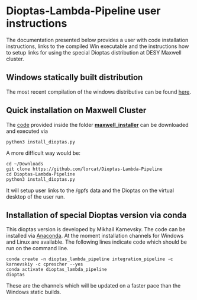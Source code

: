 # Dioptas-Lambda-Pipeline user instructions

The documentation  presented below provides a user with code installation instructions, links to the compiled Win executable and the instructions how to setup links for using the special Dioptas distribution at DESY Maxwell cluster.

## Windows statically built distribution

The most recent compilation of the windows distributive can be found [here](https://github.com/karnevskiy/Dioptas/releases/tag/0.5.1-05).

## Quick installation on Maxwell Cluster
The [code](https://github.com/lorcat/Dioptas-Lambda-Pipeline/blob/main/maxwell_installer/install_dioptas.py) provided inside the folder **[maxwell_installer](https://github.com/lorcat/Dioptas-Lambda-Pipeline/tree/main/maxwell_installer)** can be downloaded and executed via

	python3 install_dioptas.py


A more difficult way would be:

    cd ~/Downloads
    git clone https://github.com/lorcat/Dioptas-Lambda-Pipeline
    cd Dioptas-Lambda-Pipeline
    python3 install_dioptas.py

It will setup user links to the /gpfs data and the Dioptas on the virtual desktop of the user run.

## Installation of special Dioptas version via conda
This dioptas version is developed by Mikhail Karnevsky. The code can be installed via [Anaconda](https://www.anaconda.com/). At the moment installation channels for Windows and Linux are available. The following lines indicate code which should be run on the command line.

	conda create -n dioptas_lambda_pipeline integration_pipeline -c karnevskiy -c cprescher --yes
	conda activate dioptas_lambda_pipeline
	dioptas

These are the channels which will be updated on a faster pace than the Windows static builds.
